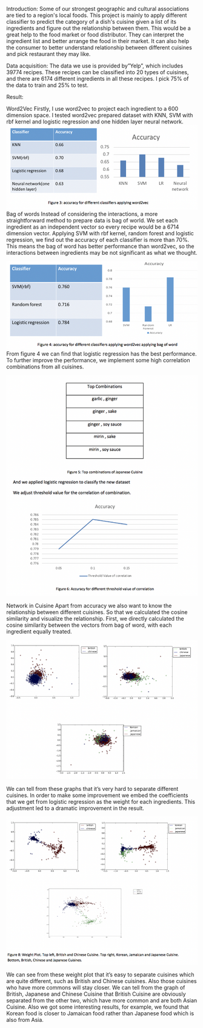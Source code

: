 Introduction:
Some of our strongest geographic and cultural associations are tied to a region's local foods. This project is mainly to apply different classifier to predict the category of a dish's cuisine given a list of its ingredients and figure out the relationship between them. This would be a great help to the food market or food distributor. They can interpret the ingredient list and better arrange the food in their market. It can also help the consumer to better understand relationship between different cuisines and pick restaurant they may like.

Data acquisition:
The data we use is provided by”Yelp”, which includes 39774 recipes. These recipes can be classified into 20 types of cuisines, and there are 6174 different ingredients in all these recipes.  I pick 75% of the data to train and 25% to test. 

Result:

Word2Vec
Firstly, I use word2vec to project each ingredient to a 600 dimension space. I tested word2vec prepared dataset with KNN, SVM with rbf kernel and logistic regression and one hidden layer neural network. ![](https://github.com/danwang123/Cusine_Prediction/blob/master/Images/word2.jpeg?raw=true)
Bag of words
Instead of considering the interactions, a more straightforward method to prepare data is bag of world. We set each ingredient as an independent vector so every recipe would be a 6714 dimension vector. Applying SVM with rbf kernel, random forest and logistic regression, we find out the accuracy of each classifier is more than 70%. This means the bag of word has better performance than word2vec, so the interactions between ingredients may be not significant as what we thought.

![](https://github.com/danwang123/Cusine_Prediction/blob/master/Images/bow.jpeg?raw=true)
From figure 4 we can find that logistic regression has the best performance. To further improve the performance, we implement some high correlation combinations from all cuisines.

![](https://github.com/danwang123/Cusine_Prediction/blob/master/Images/threshold.jpeg?raw=true)

Network in Cuisine
Apart from accuracy we also want to know the relationship between different cuisines. So that we calculated the cosine similarity and visualize the relationship. 
First, we directly calculated the cosine similarity between the vectors from bag of word, with each ingredient equally treated. 

![](https://github.com/danwang123/Cusine_Prediction/blob/master/Images/data_vis.jpeg?raw=true)

We can tell from these graphs that it’s very hard to separate different cuisines. In order to make some improvement we embed the coefficients that we get from logistic regression as the weight for each ingredients. This adjustment led to a dramatic improvement in the result.

![](https://github.com/danwang123/Cusine_Prediction/blob/master/Images/data_vis_cof.jpeg?raw=true)

We can see from these weight plot that it’s easy to separate cuisines which are quite different, such as British and Chinese cuisines. Also those cuisines who have more commons will stay closer. We can tell from the graph of British, Japanese and Chinese Cuisine that British Cuisine are obviously separated from the other two, which have more common and are both Asian Cuisine. Also we got some interesting results, for example, we found that Korean food is closer to Jamaican food rather than Japanese food which is also from Asia.

